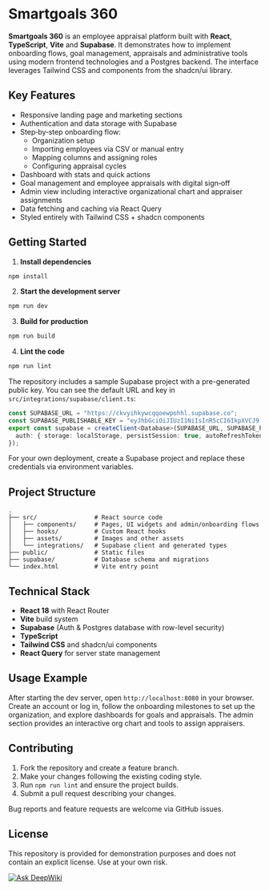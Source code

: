 # Smartgoals 360

**Smartgoals 360** is an employee appraisal platform built with **React**, **TypeScript**, **Vite** and **Supabase**. It demonstrates how to implement onboarding flows, goal management, appraisals and administrative tools using modern frontend technologies and a Postgres backend. The interface leverages Tailwind CSS and components from the shadcn/ui library.

## Key Features

* Responsive landing page and marketing sections
* Authentication and data storage with Supabase
* Step‑by‑step onboarding flow:
   * Organization setup
   * Importing employees via CSV or manual entry
   * Mapping columns and assigning roles
   * Configuring appraisal cycles
* Dashboard with stats and quick actions
* Goal management and employee appraisals with digital sign‑off
* Admin view including interactive organizational chart and appraiser assignments
* Data fetching and caching via React Query
* Styled entirely with Tailwind CSS + shadcn components

## Getting Started

1. **Install dependencies**

```bash
npm install
```

2. **Start the development server**

```bash
npm run dev
```

3. **Build for production**

```bash
npm run build
```

4. **Lint the code**

```bash
npm run lint
```

The repository includes a sample Supabase project with a pre-generated public key. You can see the default URL and key in `src/integrations/supabase/client.ts`:

```typescript
const SUPABASE_URL = "https://ckvyihkywcqqoewpohhl.supabase.co";
const SUPABASE_PUBLISHABLE_KEY = "eyJhbGciOiJIUzI1NiIsInR5cCI6IkpXVCJ9...";
export const supabase = createClient<Database>(SUPABASE_URL, SUPABASE_PUBLISHABLE_KEY, {
  auth: { storage: localStorage, persistSession: true, autoRefreshToken: true }
});
```

For your own deployment, create a Supabase project and replace these credentials via environment variables.

## Project Structure

```
.
├── src/                # React source code
│   ├── components/     # Pages, UI widgets and admin/onboarding flows
│   ├── hooks/          # Custom React hooks
│   ├── assets/         # Images and other assets
│   └── integrations/   # Supabase client and generated types
├── public/             # Static files
├── supabase/           # Database schema and migrations
└── index.html          # Vite entry point
```

## Technical Stack

* **React 18** with React Router
* **Vite** build system
* **Supabase** (Auth & Postgres database with row-level security)
* **TypeScript**
* **Tailwind CSS** and shadcn/ui components
* **React Query** for server state management

## Usage Example

After starting the dev server, open `http://localhost:8080` in your browser. Create an account or log in, follow the onboarding milestones to set up the organization, and explore dashboards for goals and appraisals. The admin section provides an interactive org chart and tools to assign appraisers.

## Contributing

1. Fork the repository and create a feature branch.
2. Make your changes following the existing coding style.
3. Run `npm run lint` and ensure the project builds.
4. Submit a pull request describing your changes.

Bug reports and feature requests are welcome via GitHub issues.

## License

This repository is provided for demonstration purposes and does not contain an explicit license. Use at your own risk.

[![Ask DeepWiki](https://deepwiki.com/badge.svg)](https://deepwiki.com/joshua-sx/pjiae-360)

